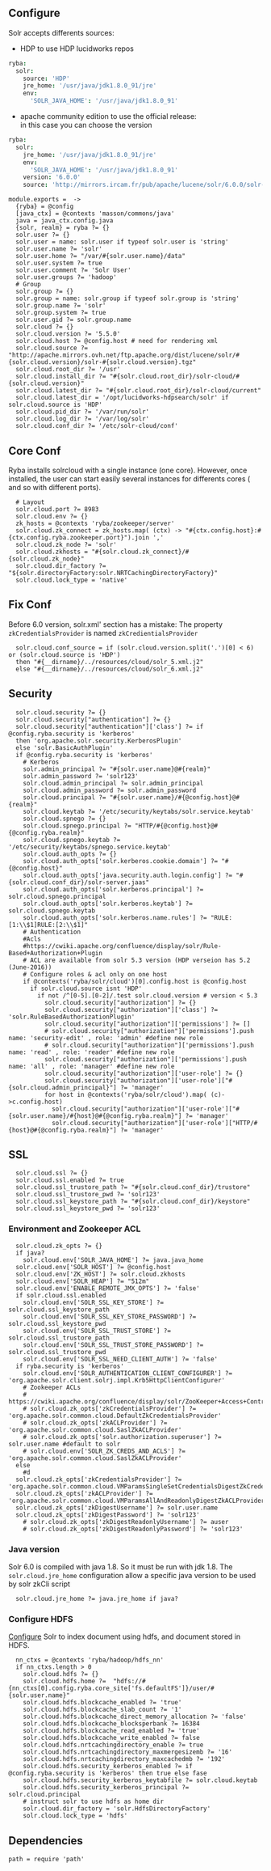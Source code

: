 

## Configure
Solr accepts differents sources:
 - HDP to use HDP lucidworks repos

```cson
ryba:
  solr: 
    source: 'HDP'
    jre_home: '/usr/java/jdk1.8.0_91/jre'
    env:
      'SOLR_JAVA_HOME': '/usr/java/jdk1.8.0_91'
```
 - apache community edition to use the official release:   
 in this case you can choose the version

```cson
ryba:
  solr: 
    jre_home: '/usr/java/jdk1.8.0_91/jre'
    env:
      'SOLR_JAVA_HOME': '/usr/java/jdk1.8.0_91'
    version: '6.0.0'
    source: 'http://mirrors.ircam.fr/pub/apache/lucene/solr/6.0.0/solr-6.0.0.tgz'
```

    module.exports =  ->
      {ryba} = @config
      [java_ctx] = @contexts 'masson/commons/java'
      java = java_ctx.config.java
      {solr, realm} = ryba ?= {}
      solr.user ?= {}
      solr.user = name: solr.user if typeof solr.user is 'string'
      solr.user.name ?= 'solr'
      solr.user.home ?= "/var/#{solr.user.name}/data"
      solr.user.system ?= true
      solr.user.comment ?= 'Solr User'
      solr.user.groups ?= 'hadoop'
      # Group
      solr.group ?= {}
      solr.group = name: solr.group if typeof solr.group is 'string'
      solr.group.name ?= 'solr'
      solr.group.system ?= true
      solr.user.gid ?= solr.group.name
      solr.cloud ?= {}
      solr.cloud.version ?= '5.5.0'
      solr.cloud.host ?= @config.host # need for rendering xml
      solr.cloud.source ?= "http://apache.mirrors.ovh.net/ftp.apache.org/dist/lucene/solr/#{solr.cloud.version}/solr-#{solr.cloud.version}.tgz"
      solr.cloud.root_dir ?= '/usr'
      solr.cloud.install_dir ?= "#{solr.cloud.root_dir}/solr-cloud/#{solr.cloud.version}"
      solr.cloud.latest_dir ?= "#{solr.cloud.root_dir}/solr-cloud/current"
      solr.cloud.latest_dir = '/opt/lucidworks-hdpsearch/solr' if solr.cloud.source is 'HDP'
      solr.cloud.pid_dir ?= '/var/run/solr'
      solr.cloud.log_dir ?= '/var/log/solr'
      solr.cloud.conf_dir ?= '/etc/solr-cloud/conf'


## Core Conf
Ryba installs solrcloud with a single instance (one core).
However, once installed, the user can start easily several instances for 
differents cores ( and so with different ports).

      # Layout
      solr.cloud.port ?= 8983
      solr.cloud.env ?= {}
      zk_hosts = @contexts 'ryba/zookeeper/server'
      solr.cloud.zk_connect = zk_hosts.map( (ctx) -> "#{ctx.config.host}:#{ctx.config.ryba.zookeeper.port}").join ','
      solr.cloud.zk_node ?= 'solr'
      solr.cloud.zkhosts = "#{solr.cloud.zk_connect}/#{solr.cloud.zk_node}"
      solr.cloud.dir_factory ?= "${solr.directoryFactory:solr.NRTCachingDirectoryFactory}"
      solr.cloud.lock_type = 'native'

## Fix Conf
Before 6.0 version, solr.xml'<solrCloud> section has a mistake:
The property `zkCredentialsProvider` is named `zkCredientialsProvider`

      solr.cloud.conf_source = if (solr.cloud.version.split('.')[0] < 6) or (solr.cloud.source is 'HDP')
      then "#{__dirname}/../resources/cloud/solr_5.xml.j2"
      else "#{__dirname}/../resources/cloud/solr_6.xml.j2"

## Security

      solr.cloud.security ?= {}
      solr.cloud.security["authentication"] ?= {}
      solr.cloud.security["authentication"]['class'] ?= if  @config.ryba.security is 'kerberos'
      then 'org.apache.solr.security.KerberosPlugin'
      else 'solr.BasicAuthPlugin'
      if @config.ryba.security is 'kerberos'
        # Kerberos
        solr.admin_principal ?= "#{solr.user.name}@#{realm}"
        solr.admin_password ?= 'solr123'
        solr.cloud.admin_principal ?= solr.admin_principal
        solr.cloud.admin_password ?= solr.admin_password
        solr.cloud.principal ?= "#{solr.user.name}/#{@config.host}@#{realm}"
        solr.cloud.keytab ?= '/etc/security/keytabs/solr.service.keytab'
        solr.cloud.spnego ?= {}
        solr.cloud.spnego.principal ?= "HTTP/#{@config.host}@#{@config.ryba.realm}"
        solr.cloud.spnego.keytab ?= '/etc/security/keytabs/spnego.service.keytab'
        solr.cloud.auth_opts ?= {}
        solr.cloud.auth_opts['solr.kerberos.cookie.domain'] ?= "#{@config.host}"
        solr.cloud.auth_opts['java.security.auth.login.config'] ?= "#{solr.cloud.conf_dir}/solr-server.jaas"
        solr.cloud.auth_opts['solr.kerberos.principal'] ?= solr.cloud.spnego.principal
        solr.cloud.auth_opts['solr.kerberos.keytab'] ?= solr.cloud.spnego.keytab
        solr.cloud.auth_opts['solr.kerberos.name.rules'] ?= "RULE:[1:\\$1]RULE:[2:\\$1]"
        # Authentication
        #Acls
        #https://cwiki.apache.org/confluence/display/solr/Rule-Based+Authorization+Plugin
        # ACL are available from solr 5.3 version (HDP verseion has 5.2 (June-2016))
        # Configure roles & acl only on one host
        if @contexts('ryba/solr/cloud')[0].config.host is @config.host
          if solr.cloud.source isnt 'HDP'
            if not /^[0-5].[0-2]/.test solr.cloud.version # version < 5.3
              solr.cloud.security["authorization"] ?= {}
              solr.cloud.security["authorization"]['class'] ?= 'solr.RuleBasedAuthorizationPlugin'
              solr.cloud.security["authorization"]['permissions'] ?= []
              # solr.cloud.security["authorization"]['permissions'].push name: 'security-edit' , role: 'admin' #define new role
              # solr.cloud.security["authorization"]['permissions'].push name: 'read' , role: 'reader' #define new role
              solr.cloud.security["authorization"]['permissions'].push name: 'all' , role: 'manager' #define new role
              solr.cloud.security["authorization"]['user-role'] ?= {}
              solr.cloud.security["authorization"]['user-role']["#{solr.cloud.admin_principal}"] ?= 'manager'
              for host in @contexts('ryba/solr/cloud').map( (c)->c.config.host)
                solr.cloud.security["authorization"]['user-role']["#{solr.user.name}/#{host}@#{@config.ryba.realm}"] ?= 'manager'
                solr.cloud.security["authorization"]['user-role']["HTTP/#{host}@#{@config.ryba.realm}"] ?= 'manager'

## SSL

      solr.cloud.ssl ?= {}
      solr.cloud.ssl.enabled ?= true
      solr.cloud.ssl_trustore_path ?= "#{solr.cloud.conf_dir}/trustore"
      solr.cloud.ssl_trustore_pwd ?= 'solr123'
      solr.cloud.ssl_keystore_path ?= "#{solr.cloud.conf_dir}/keystore"
      solr.cloud.ssl_keystore_pwd ?= 'solr123'

### Environment and Zookeeper ACL
      
      solr.cloud.zk_opts ?= {}
      if java?
        solr.cloud.env['SOLR_JAVA_HOME'] ?= java.java_home
      solr.cloud.env['SOLR_HOST'] ?= @config.host
      solr.cloud.env['ZK_HOST'] ?= solr.cloud.zkhosts
      solr.cloud.env['SOLR_HEAP'] ?= "512m"
      solr.cloud.env['ENABLE_REMOTE_JMX_OPTS'] ?= 'false'
      if solr.cloud.ssl.enabled
        solr.cloud.env['SOLR_SSL_KEY_STORE'] ?= solr.cloud.ssl_keystore_path
        solr.cloud.env['SOLR_SSL_KEY_STORE_PASSWORD'] ?= solr.cloud.ssl_keystore_pwd
        solr.cloud.env['SOLR_SSL_TRUST_STORE'] ?= solr.cloud.ssl_trustore_path
        solr.cloud.env['SOLR_SSL_TRUST_STORE_PASSWORD'] ?= solr.cloud.ssl_trustore_pwd
        solr.cloud.env['SOLR_SSL_NEED_CLIENT_AUTH'] ?= 'false'
      if ryba.security is 'kerberos'
        solr.cloud.env['SOLR_AUTHENTICATION_CLIENT_CONFIGURER'] ?= 'org.apache.solr.client.solrj.impl.Krb5HttpClientConfigurer'
        # Zookeeper ACLs
        # https://cwiki.apache.org/confluence/display/solr/ZooKeeper+Access+Control
        # solr.cloud.zk_opts['zkCredentialsProvider'] ?= 'org.apache.solr.common.cloud.DefaultZkCredentialsProvider'
        # solr.cloud.zk_opts['zkACLProvider'] ?= 'org.apache.solr.common.cloud.SaslZkACLProvider'
        # solr.cloud.zk_opts['solr.authorization.superuser'] ?= solr.user.name #default to solr
        # solr.cloud.env['SOLR_ZK_CREDS_AND_ACLS'] ?= 'org.apache.solr.common.cloud.SaslZkACLProvider'
      else
        #d
      solr.cloud.zk_opts['zkCredentialsProvider'] ?= 'org.apache.solr.common.cloud.VMParamsSingleSetCredentialsDigestZkCredentialsProvider'
      solr.cloud.zk_opts['zkACLProvider'] ?= 'org.apache.solr.common.cloud.VMParamsAllAndReadonlyDigestZkACLProvider'
      solr.cloud.zk_opts['zkDigestUsername'] ?= solr.user.name
      solr.cloud.zk_opts['zkDigestPassword'] ?= 'solr123'
        # solr.cloud.zk_opts['zkDigestReadonlyUsername'] ?= auser
        # solr.cloud.zk_opts['zkDigestReadonlyPassword'] ?= 'solr123'

### Java version
Solr 6.0 is compiled with java 1.8.
So it must be run with jdk 1.8.
The `solr.cloud.jre_home` configuration allow a specific java version to be used by 
solr zkCli script

      solr.cloud.jre_home ?= java.jre_home if java?

### Configure HDFS
[Configure][solr-hdfs] Solr to index document using hdfs, and document stored in HDFS.

      nn_ctxs = @contexts 'ryba/hadoop/hdfs_nn'
      if nn_ctxs.length > 0
        solr.cloud.hdfs ?= {}
        solr.cloud.hdfs.home ?=  "hdfs://#{nn_ctxs[0].config.ryba.core_site['fs.defaultFS']}/user/#{solr.user.name}"
        solr.cloud.hdfs.blockcache_enabled ?= 'true'
        solr.cloud.hdfs.blockcache_slab_count ?= '1'
        solr.cloud.hdfs.blockcache_direct_memory_allocation ?= 'false'
        solr.cloud.hdfs.blockcache_blocksperbank ?= 16384
        solr.cloud.hdfs.blockcache_read_enabled ?= 'true'
        solr.cloud.hdfs.blockcache_write_enabled ?= false 
        solr.cloud.hdfs.nrtcachingdirectory_enable ?= true
        solr.cloud.hdfs.nrtcachingdirectory_maxmergesizemb ?= '16'
        solr.cloud.hdfs.nrtcachingdirectory_maxcachedmb ?= '192'
        solr.cloud.hdfs.security_kerberos_enabled ?= if @config.ryba.security is 'kerberos' then true else fase
        solr.cloud.hdfs.security_kerberos_keytabfile ?= solr.cloud.keytab
        solr.cloud.hdfs.security_kerberos_principal ?= solr.cloud.principal
        # instruct solr to use hdfs as home dir
        solr.cloud.dir_factory = 'solr.HdfsDirectoryFactory'
        solr.cloud.lock_type = 'hdfs'




## Dependencies

    path = require 'path'

[solr-krb5]:https://cwiki.apache.org/confluence/display/solr/Kerberos+Authentication+Plugin
[solr-ssl]: https://cwiki.apache.org/confluence/display/solr/Enabling+SSL#EnablingSSL-RunSolrCloudwithSSL
[solr-auth]: https://cwiki.apache.org/confluence/display/solr/Rule-Based+Authorization+Plugin
[solr-hdfs]: http://fr.hortonworks.com/hadoop-tutorial/searching-data-solr/
